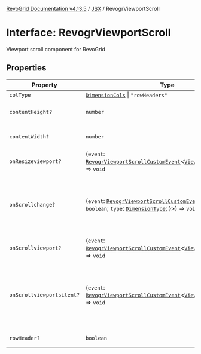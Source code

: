 [RevoGrid Documentation v4.13.5](README.md) / [JSX](Namespace.JSX.md) / RevogrViewportScroll

# Interface: RevogrViewportScroll

Viewport scroll component for RevoGrid

## Properties

| Property | Type | Description | Defined in |
| ------ | ------ | ------ | ------ |
| `colType` | [`DimensionCols`](TypeAlias.DimensionCols.md) \| `"rowHeaders"` | - | [src/components.d.ts:2278](https://github.com/revolist/revogrid/blob/f32590b4b251a55e7610f26e48cd67947bdd6441/src/components.d.ts#L2278) |
| `contentHeight?` | `number` | Height of inner content | [src/components.d.ts:2282](https://github.com/revolist/revogrid/blob/f32590b4b251a55e7610f26e48cd67947bdd6441/src/components.d.ts#L2282) |
| `contentWidth?` | `number` | Width of inner content | [src/components.d.ts:2286](https://github.com/revolist/revogrid/blob/f32590b4b251a55e7610f26e48cd67947bdd6441/src/components.d.ts#L2286) |
| `onResizeviewport?` | (`event`: [`RevogrViewportScrollCustomEvent`](Interface.RevogrViewportScrollCustomEvent.md)\<[`ViewPortResizeEvent`](TypeAlias.ViewPortResizeEvent.md)\>) => `void` | Viewport resize | [src/components.d.ts:2290](https://github.com/revolist/revogrid/blob/f32590b4b251a55e7610f26e48cd67947bdd6441/src/components.d.ts#L2290) |
| `onScrollchange?` | (`event`: [`RevogrViewportScrollCustomEvent`](Interface.RevogrViewportScrollCustomEvent.md)\<\{ `hasScroll`: `boolean`; `type`: [`DimensionType`](TypeAlias.DimensionType.md); \}\>) => `void` | Triggered on scroll change, can be used to get information about scroll visibility | [src/components.d.ts:2294](https://github.com/revolist/revogrid/blob/f32590b4b251a55e7610f26e48cd67947bdd6441/src/components.d.ts#L2294) |
| `onScrollviewport?` | (`event`: [`RevogrViewportScrollCustomEvent`](Interface.RevogrViewportScrollCustomEvent.md)\<[`ViewPortScrollEvent`](TypeAlias.ViewPortScrollEvent.md)\>) => `void` | Before scroll event | [src/components.d.ts:2301](https://github.com/revolist/revogrid/blob/f32590b4b251a55e7610f26e48cd67947bdd6441/src/components.d.ts#L2301) |
| `onScrollviewportsilent?` | (`event`: [`RevogrViewportScrollCustomEvent`](Interface.RevogrViewportScrollCustomEvent.md)\<[`ViewPortScrollEvent`](TypeAlias.ViewPortScrollEvent.md)\>) => `void` | Silently scroll to coordinate Made to align negative coordinates for mobile devices | [src/components.d.ts:2305](https://github.com/revolist/revogrid/blob/f32590b4b251a55e7610f26e48cd67947bdd6441/src/components.d.ts#L2305) |
| `rowHeader?` | `boolean` | Enable row header | [src/components.d.ts:2309](https://github.com/revolist/revogrid/blob/f32590b4b251a55e7610f26e48cd67947bdd6441/src/components.d.ts#L2309) |
